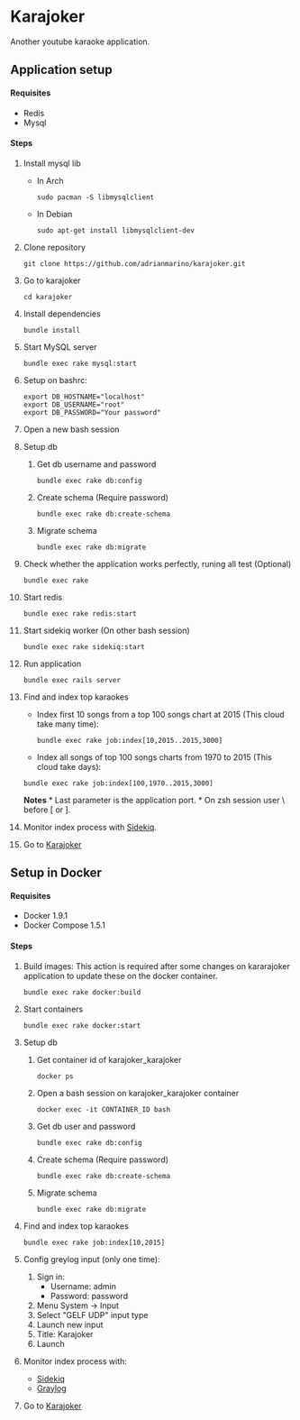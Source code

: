 # Karajoker
Another youtube karaoke application.

## Application setup

#### Requisites
 * Redis
 * Mysql

#### Steps

1. Install mysql lib
	* In Arch

		```
		sudo pacman -S libmysqlclient
		```

	* In Debian

		```
		sudo apt-get install libmysqlclient-dev
		```

2. Clone repository

	 ```
	git clone https://github.com/adrianmarino/karajoker.git
	 ```

2. Go to karajoker

	```
	cd karajoker
	```

4. Install dependencies

	```
	bundle install
	```

5. Start MySQL server

	```
	bundle exec rake mysql:start
	```

6. Setup on bashrc:

	```
	export DB_HOSTNAME="localhost"
	export DB_USERNAME="root"
	export DB_PASSWORD="Your password"
	```

8. Open a new bash session

9. Setup db
	1. Get db username and password

		```
		bundle exec rake db:config
		```

	2.  Create schema (Require password)

		```
		bundle exec rake db:create-schema
		```

	3. Migrate schema

		```
		bundle exec rake db:migrate
		```


10. Check whether the application works perfectly, runing all test (Optional)

	 ```
	bundle exec rake
	```

11. Start redis

	```
	bundle exec rake redis:start
	```

12. Start sidekiq worker (On other bash session)

	```
	bundle exec rake sidekiq:start
	```

13. Run application

	```
	bundle exec rails server
	```

14. Find and index top karaokes
	 * Index first 10 songs from a top 100 songs chart at 2015 (This cloud take many time):

	   ```
	   bundle exec rake job:index[10,2015..2015,3000]
	   ```

	  * Index all songs of top 100 songs charts from 1970 to 2015 (This cloud take days):

	   ```
	   bundle exec rake job:index[100,1970..2015,3000]
	   ```

  	 **Notes**
		* Last parameter is the application port.
		* On zsh session user  \ before [ or ].

15. Monitor index process with [Sidekiq](http://localhost:8081/sidekiq).

16. Go to [Karajoker](http://localhost:8081)

## Setup in Docker

#### Requisites
* Docker 1.9.1
* Docker Compose 1.5.1

#### Steps

1. Build images: This action is required after some changes on kararajoker application to update these on the docker container.

	```
	bundle exec rake docker:build
	```

2. Start containers

	```
	bundle exec rake docker:start
	```

3. Setup db

	1. Get  container id of karajoker_karajoker

		```
		docker ps
		```

	2. Open a bash session on karajoker_karajoker container

		```
		docker exec -it CONTAINER_ID bash
		```

	3. Get db user and password

		```
		bundle exec rake db:config
		```

	4.  Create schema (Require password)

		```
		bundle exec rake db:create-schema
		```

	5. Migrate schema

		```
		bundle exec rake db:migrate
		```

4. Find and index top karaokes

	 ```
  	bundle exec rake job:index[10,2015]
	```

5. Config greylog input (only one time):

	1. Sign in:
		* Username: admin
		* Password: password
	1. Menu System -> Input
	2. Select "GELF UDP" input type
	3. Launch new input
	4. Title: Karajoker
	5. Launch

6. Monitor index process with:
	* [Sidekiq](http://localhost:8081/sidekiq)
	* [Graylog](http://localhost:9000)

7. Go to [Karajoker](http://localhost:8081)
